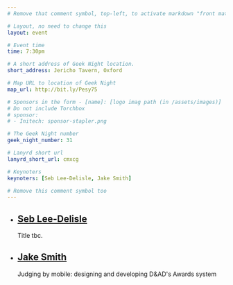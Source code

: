 ```yaml
---
# Remove that comment symbol, top-left, to activate markdown "front matter"

# Layout, no need to change this
layout: event

# Event time
time: 7:30pm

# A short address of Geek Night location. 
short_address: Jericho Tavern, Oxford

# Map URL to location of Geek Night
map_url: http://bit.ly/Pesy75

# Sponsors in the form - [name]: [logo imag path (in /assets/images)]
# Do not include Torchbox
# sponsor:
# - Initech: sponsor-stapler.png

# The Geek Night number
geek_night_number: 31

# Lanyrd short url
lanyrd_short_url: cmxcg

# Keynoters
keynoters: [Seb Lee-Delisle, Jake Smith]

# Remove this comment symbol too
---
```


<ul class="keynotes">
    <li itemprop="performer" itemscope="itemscope" itemtype="http://schema.org/Person">
        <a href="http://seb.ly/about" itemprop="url"><h2 itemprop="name">Seb Lee-Delisle</h2></a>
        <p>Title tbc.</p>
        <!-- <div class="downloads">
            <a href="http://media.ogn.s3.amazonaws.com/">Slides</a>
        </div> -->
    </li>
    <li itemprop="performer" itemscope="itemscope" itemtype="http://schema.org/Person">
        <a href="http://jp74.com" itemprop="url"><h2 itemprop="name">Jake Smith</h2></a>
        <p>Judging by mobile: designing and developing D&AD's Awards system</p>
        <!-- <div class="downloads">
            <a href="http://media.ogn.s3.amazonaws.com/">Video</a>
        </div> -->
    </li>
</ul>

<!-- <ul class="microslots">
    <li temprop="performer" itemscope="itemscope" itemtype="http://schema.org/Person">
        <a href="" itemprop="url"><h2 itemprop="name">Microslotter name</h2></a>
        <p><a href="">Description/Name of microslot talk</a></p>
         <div class="downloads">
            <a href="http://media.ogn.s3.amazonaws.com/">Slides</a>
        </div>
    </li>
    <li temprop="performer" itemscope="itemscope" itemtype="http://schema.org/Person">
        <a href="" itemprop="url"><h2 itemprop="name">Microslotter name</h2></a>
        <p><a href="">Description/Name of microslot talk</a></p>
         <div class="downloads">
            <a href="http://media.ogn.s3.amazonaws.com/">Slides</a>
        </div>
    </li>
    <li temprop="performer" itemscope="itemscope" itemtype="http://schema.org/Person">
        <a href="" itemprop="url"><h2 itemprop="name">Microslotter name</h2></a>
        <p><a href="">Description/Name of microslot talk</a></p>
         <div class="downloads">
            <a href="http://media.ogn.s3.amazonaws.com/">Slides</a>
        </div>
    </li>
    <li temprop="performer" itemscope="itemscope" itemtype="http://schema.org/Person">
        <a href="" itemprop="url"><h2 itemprop="name">Microslotter name</h2></a>
        <p><a href="">Description/Name of microslot talk</a></p>
         <div class="downloads">
            <a href="http://media.ogn.s3.amazonaws.com/">Slides</a>
        </div>
    </li>
</ul> -->
